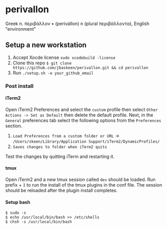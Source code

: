 # perivallon

Greek n. περιβάλλον • (perivállon) n (plural περιβάλλοντα), English "environment"

## Setup a new workstation

1. Accept Xocde license `sudo xcodebuild -license`
1. Clone this repo `$ git clone https://github.com/jbaskeen/perivallon.git && cd perivallon`
1. Run `./setup.sh -e your_github_email`

### Post install

#### iTerm2

Open iTerm2 Preferences and select the `custom` profile then select `Other Actions -> Set as Default` then delete the default profile. Next, in the `General` preferences tab select the following options from the `Preferences` section.

1. `Load Preferences from a custom folder or URL` -> `/Users/skeen/Library/Application Support/iTerm2/DynamicProfiles/`
1. `Saves changes to folder when iTerm2 quits`

Test the changes by quitting iTerm and restarting it.

#### tmux

Open iTerm2 and a new tmux session called `dev` should be loaded. Run prefix + `I` to run the install of the tmux plugins in the conf file. The session should be reloaded after the plugin install completes.

#### Setup bash

```
$ sudo -s
$ echo /usr/local/bin/bash >> /etc/shells
$ chsh -s /usr/local/bin/bash
```
